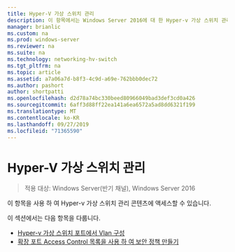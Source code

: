 ```yaml
---
title: Hyper-V 가상 스위치 관리
description: 이 항목에서는 Windows Server 2016에 대 한 Hyper-v 가상 스위치 관리 콘텐츠에 대 한 링크를 제공 합니다.
manager: brianlic
ms.custom: na
ms.prod: windows-server
ms.reviewer: na
ms.suite: na
ms.technology: networking-hv-switch
ms.tgt_pltfrm: na
ms.topic: article
ms.assetid: a7a06a7d-b8f3-4c9d-a69e-762bbb0dec72
ms.author: pashort
author: shortpatti
ms.openlocfilehash: d2d78a74bc330beed80966049bad3def3cd0a426
ms.sourcegitcommit: 6aff3d88ff22ea141a6ea6572a5ad8dd6321f199
ms.translationtype: MT
ms.contentlocale: ko-KR
ms.lasthandoff: 09/27/2019
ms.locfileid: "71365590"
---
```

# <a name="manage-hyper-v-virtual-switch"></a>Hyper-V 가상 스위치 관리

>적용 대상: Windows Server(반기 채널), Windows Server 2016

이 항목을 사용 하 여 Hyper-v 가상 스위치 관리 콘텐츠에 액세스할 수 있습니다.

이 섹션에서는 다음 항목을 다룹니다.

- [Hyper-v 가상 스위치 포트에서 Vlan 구성](Configure-and-View-VLAN-Settings-on-Hyper-V-Virtual-Switch-Ports.md)
- [확장 포트 Access Control 목록을 사용 하 여 보안 정책 만들기](Create-Security-Policies-with-Extended-Port-Access-Control-Lists.md)


